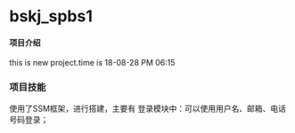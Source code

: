 # bskj_spbs1

#### 项目介绍
this is new project.time is 18-08-28 PM 06:15

### 项目技能
使用了SSM框架，进行搭建，主要有
登录模块中：可以使用用户名、邮箱、电话号码登录；